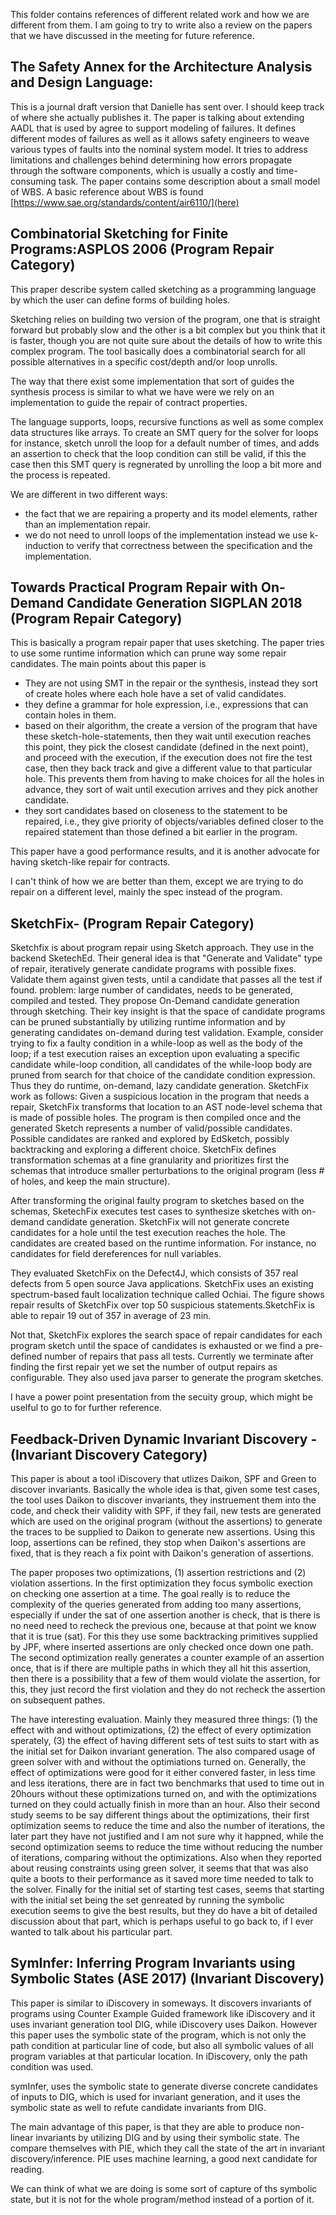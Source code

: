 This folder contains references of different related work and how we are different from them. I am going to try to write also a review on the papers that we have discussed in the meeting for future reference.

## The Safety Annex for the Architecture Analysis and Design Language:

This is a journal draft version that Danielle has sent over. I should keep track of where she actually publishes it.
The paper is talking about extending AADL that is used by agree to support modeling of failures. It defines different modes of failures as well as it allows safety engineers to weave various types of faults into the nominal system model. It tries to address limitations and challenges behind determining how errors propagate through the software components, which is usually a costly and time-consuming task. 
The paper contains some description about a small model of WBS. A basic reference about WBS is found [https://www.sae.org/standards/content/air6110/](here)


## Combinatorial Sketching for Finite Programs:ASPLOS 2006 (Program Repair Category)

This praper describe system called sketching as a programming language by which the user can define forms of building holes. 

Sketching relies on building two version of the program, one that is straight forward but probably slow and the other is a bit complex but you think that it is faster, though you are not quite sure about the details of how to write this complex program. The tool basically does a combinatorial search for all possible alternatives in a specific cost/depth and/or loop unrolls.

The way that there exist some implementation that sort of guides the synthesis process is similar to what we have were we rely on an implementation to guide the repair of contract properties. 

The language supports, loops, recursive functions as well as some complex data structures like arrays. 
To create an SMT query for the solver for loops for instance, sketch unroll the loop for a default number of times, and adds an assertion to check that the loop condition can still be valid, if this the case then this SMT query is regnerated by unrolling the loop a bit more and the process is repeated. 

We are different in two different ways:
- the fact that we are repairing a property and its model elements, rather than an implementation repair.
- we do not need to unroll loops of the implementation instead we use k-induction to verify that correctness between the specification and the implementation.


## Towards Practical Program Repair with On-Demand Candidate Generation SIGPLAN 2018 (Program Repair Category)


This is basically a program repair paper that uses sketching. The paper tries to use some runtime information which can prune way some repair candidates. The main points about this paper is 
- They are not using SMT in the repair or the synthesis, instead they sort of create holes where each hole have a set of valid candidates. 
- they define a grammar for hole expression, i.e., expressions that can contain holes in them. 
- based on their algorithm, the create a version of the program that have these sketch-hole-statements, then they wait until execution reaches this point, they pick the closest candidate (defined in the next point), and proceed with the execution, if the execution does not fire the test case, then they back track and give a different value to that particular hole. This prevents them from having to make choices for all the holes in advance, they sort of wait until execution arrives and they pick another candidate. 
- they sort candidates based on closeness to the statement to be repaired, i.e., they give priority of objects/variables defined closer to the repaired statement than those defined a bit earlier in the program. 

This paper have a good performance results, and it is another advocate for having sketch-like repair for contracts. 

I can't think of how we are better than them, except we are trying to do repair on a different level, mainly the spec instead of the program.


## SketchFix- (Program Repair Category)

Sketchfix is about program repair using Sketch approach. They use in the backend SketechEd.
Their general idea is that "Generate and Validate" type of repair, iteratively generate candidate programs with possible fixes. Validate them against given tests, until a candidate that passes all the test if found.
problem: large number of candidates, needs to be generated, compiled and tested.
They propose On-Demand candidate generation through sketching.
Their key insight is that the space of candidate programs can be pruned substantially by utilizing runtime information and by generating candidates on-demand during test validation. Example, consider trying to fix a faulty condition in a while-loop as well as the body of the loop; if a test execution raises an exception upon evaluating a specific candidate while-loop condition, all candidates of the while-loop body are pruned from search for that choice of the candidate condition expression.
Thus they do runtime, on-demand, lazy candidate generation.
SketchFix work as follows:
Given a suspicious location in the program that needs a repair, SketchFix transforms that location to an AST node-level schema that is made of possible holes.
The program is then compiled once and the generated Sketch represents a number of valid/possible candidates. 
Possible candidates are ranked and explored by EdSketch, possibly backtracking and exploring a different choice. 
SketchFix defines transformation schemas at a fine granularity and prioritizes first the schemas that introduce smaller perturbations to the original program (less # of holes, and keep the main structure). 

After transforming the original faulty program to sketches based on the schemas, SketechFix executes test cases to synthesize sketches with on-demand candidate generation. 
SketchFix will not generate concrete candidates for a hole until the test execution reaches the hole. 
The candidates are created based on the runtime information. For instance, no candidates for field dereferences for null variables.

They evaluated SketchFix on the Defect4J, which consists of 357 real defects from 5 open source Java applications. 
SketchFix uses an existing spectrum-based fault localization technique called Ochiai. The figure shows repair results of SketchFix over top 50 suspicious statements.SketchFix is able to repair 19 out of 357 in average of 23 min.

Not that, SketchFix explores the search space of repair candidates for each program sketch until the space of candidates is exhausted or we find a pre-defined number of repairs that pass all tests. Currently we terminate after finding the first repair yet we set the number of output repairs as configurable. They also used java parser to generate the program sketches.

I have a power point presentation from the secuity group, which might be uselful to go to for further reference.


## Feedback-Driven Dynamic Invariant Discovery - (Invariant Discovery Category)
This paper is about a tool iDiscovery that utlizes Daikon, SPF and Green to discover invariants. Basically the whole idea is that, given some test cases, the tool uses Daikon to discover invariants, they instruement them into the code, and check their validity with SPF, if they fail, new tests are generated which are used on the original program (without the assertions) to generate the traces to be supplied to Daikon to generate new assertions. Using this loop, assertions can be refined, they stop when Daikon's assertions are fixed, that is they reach a fix point with Daikon's generation of assertions.

The paper proposes two optimizations, (1) assertion restrictions and (2) violation assertions. In the first optimization they focus symbolic exection on checking one assertion at a time. The goal really is to reduce the complexity of the queries generated from adding too many assertions, especially if under the sat of one assertion another is check, that is there is no need need to recheck the previous one, because at that point we know that it is true (sat). For this they use some backtracking primitives supplied by JPF, where inserted assertions are only checked once down one path. The second optimization really generates a counter example of an assertion once, that is if there are multiple paths in which they all hit this assertion, then there is a possibility that a few of them would violate the assertion, for this, they just record the first violation and they do not recheck the assertion on subsequent pathes. 

The have interesting evaluation. Mainly they measured three things: (1) the effect with and without optimizations, (2) the effect of every optimization sperately, (3) the effect of having different sets of test suits to start with as the initial set for Daikon invariant generation. The also compared usage of green solver with and without the optimiations turned on. Generally, the effect of optimizations were good for it either convered faster, in less time and less iterations, there are in fact two benchmarks that used to time out in 20hours without these optimizations turned on, and with the optimizations turned on they could actually finish in more than an hour. Also their second study seems to be say different things about the optimizations, their first optimization seems to reduce the time and also the number of iterations, the later part they have not justified and I am not sure why it happned, while the second optimization seems to reduce the time without reducing the number of iterations, comparing without the optimizations. Also when they reported about reusing constraints using green solver, it seems that that was also quite a boots to their performance as it saved more time needed to talk to the solver. Finally for the initial set of starting test cases, seems that starting with the initial set being the set genreated by running the symbolic execution seems to give the best results, but they do have a bit of detailed discussion about that part, which is perhaps useful to go back to, if I ever wanted to talk about his particular part.


## SymInfer: Inferring Program Invariants using Symbolic States (ASE 2017) (Invariant Discovery)

This paper is similar to iDiscovery in someways. It discovers invariants of programs using Counter Example Guided framework  like iDiscovery and it uses invariant generation tool DIG, while iDiscovery uses Daikon. However this paper uses the symbolic state of the program, which is not only the path condition at particular line of code, but also all symbolic values of all program variables at that particular location. In iDiscovery, only the path condition was used. 

symInfer, uses the symbolic state to generate diverse concrete candidates of inputs to DIG, which is used for invariant generation, and it uses the symbolic state as well to refute candidate invariants from DIG.

The main advantage of this paper, is that they are able to produce non-linear invariants by utilizing DIG and by using their symbolic state. The compare themselves with PIE, which they call the state of the art in invariant discovery/inference. PIE uses machine learning, a good next candidate for reading.

We can think of what we are doing is some sort of capture of ths symbolic state, but it is not for the whole program/method instead of a portion of it.
